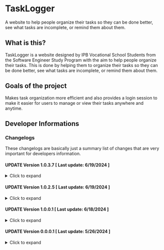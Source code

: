 # TaskLogger
A website to help people organize their tasks so they can be done better, see what tasks are incomplete, or remind them about them.

## What is this?
TaskLogger is a website designed by IPB Vocational School Students from the Software Engineer Study Program with the aim to help people organize their tasks.
This is done by helping them to organize their tasks so they can be done better, see what tasks are incomplete, or remind them about them.

## Goals of the project
Makes task organization more efficient and also provides a login session to make it easier for users to manage or view their tasks anywhere and anytime.

## Developer Informations
### Changelogs
These changelogs are basically just a summary list of changes that are very important for developers information.

#### UPDATE Version 1.0.3.7 [ Last update: 6/19/2024 ]
<details>
<summary>Click to expand</summary>

**[ COMMONS ]**
- Added documents for the project
- Added logo image

**[ FLASK ]**
- Added alert css style
- Added alert-message logic
- Fixed bug validate-user and some alert-messages

</details>

#### UPDATE Version 1.0.2.5 [ Last update: 6/19/2024 ]
<details>
<summary>Click to expand</summary>

**[ COMMONS ]**
- Added documents for the project
- Added logo image

**[ FLASK ]**
- Added project files

</details>

#### UPDATE Version 1.0.0.1 [ Last update: 6/18/2024 ]
<details>
<summary>Click to expand</summary>

**[ FLASK ]**
- Added flask's environment

</details>

#### UPDATE Version 0.0.0.1 [ Last update: 5/26/2024 ]
<details>
<summary>Click to expand</summary>

**[ COMMONS ]**
- Added README.md
- Initial commit

</details>
